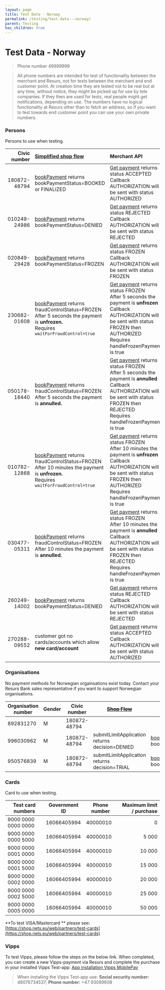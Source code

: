 ```yaml
---
layout: page
title: Test Data - Norway
permalink: /testing/test-data---norway/
parent: Testing
has_children: true
---
```




# Test Data - Norway 

> Phone number 49999999

> All phone numbers are intended for test of functionality between the
> merchant and Resurs, not for tests between the merchant and end
> customer point. At creation time they are tested not to be real but at
> any time, without notice, they might be picked up for use by tele
> companies. If they then are used for tests, real people might get
> notifications, depending on use. The numbers have no logical
> functionality at Resurs other than to fetch an address, so if you want
> to test towards end customer point you can use your own private
> numbers.

### Persons
Persons to use when testing.

| Civic number | [Simplified shop flow](/simplified-flow-api/)   | Merchant API  |
| ------------:| :-----------------------------------------------| :-----------------|
| 180872-48794 | [bookPayment](/simplified-flow-api/bookpayment/)   returns bookPaymentStatus=BOOKED or FINALIZED | [Get payment](https://merchant-api.resurs.com/docs/v2/merchant_payments_v2#/Payment%20information/getPayment) returns status ACCEPTED<br>Callback AUTHORIZATION will be sent with status AUTHORIZED  |
| 010249-24986 | [bookPayment](/simplified-flow-api/bookpayment/) returns bookPaymentStatus=DENIED | [Get payment](https://merchant-api.resurs.com/docs/v2/merchant_payments_v2#/Payment%20information/getPayment) returns status REJECTED<br>Callback AUTHORIZATION will be sent with status REJECTED |
| 020849-29428 | [bookPayment](/simplified-flow-api/bookpayment/) returns bookPaymentStatus=FROZEN | [Get payment](https://merchant-api.resurs.com/docs/v2/merchant_payments_v2#/Payment%20information/getPayment) returns status FROZEN<br>Callback AUTHORIZATION will be sent with status FROZEN |
| 230682-01608 | [bookPayment](/simplified-flow-api/bookpayment/) returns fraudControlStatus=FROZEN<br>After 5 seconds the payment is **unfrozen.**<br>Requires `waitForFraudControl=true` | [Get payment](https://merchant-api.resurs.com/docs/v2/merchant_payments_v2#/Payment%20information/getPayment) returns status FROZEN<br>After 5 seconds the payment is **unfrozen**<br>Callback AUTHORIZATION will be sent with status FROZEN then AUTHORIZED<br>Requires handleFrozenPayments is true |
| 050178-18440 | [bookPayment](/simplified-flow-api/bookpayment/) returns fraudControlStatus=FROZEN<br>After 5 seconds the payment is **annulled.** | [Get payment](https://merchant-api.resurs.com/docs/v2/merchant_payments_v2#/Payment%20information/getPayment) returns status FROZEN<br>After 5 seconds the payment is **annulled**<br>Callback AUTHORIZATION will be sent with status FROZEN then REJECTED<br>Requires handleFrozenPayments is true |
| 010782-12868 | [bookPayment](/simplified-flow-api/bookpayment/) returns fraudControlStatus=FROZEN<br>After 10 minutes the payment is **unfrozen.**<br>Requires `waitForFraudControl=true` | [Get payment](https://merchant-api.resurs.com/docs/v2/merchant_payments_v2#/Payment%20information/getPayment) returns status FROZEN<br>After 10 minutes the payment is **unfrozen**<br>Callback AUTHORIZATION will be sent with status FROZEN then AUTHORIZED<br>Requires handleFrozenPayments is true |
| 030477-05311 | [bookPayment](/simplified-flow-api/bookpayment/) returns fraudControlStatus=FROZEN<br>After 10 minutes the payment is **annulled.** | [Get payment](https://merchant-api.resurs.com/docs/v2/merchant_payments_v2#/Payment%20information/getPayment) returns status FROZEN<br>After 10 minutes the payment is **annulled**<br>Callback AUTHORIZATION will be sent with status FROZEN then REJECTED<br>Requires handleFrozenPayments is true |
| 260249-14002 | [bookPayment](/simplified-flow-api/bookpayment/) returns bookPaymentStatus=DENIED | [Get payment](https://merchant-api.resurs.com/docs/v2/merchant_payments_v2#/Payment%20information/getPayment) returns status REJECTED<br>Callback AUTHORIZATION will be sent with status REJECTED |
| 270288-09552 | customer got no cards/accounts which allow **new card/account** | [Get payment](https://merchant-api.resurs.com/docs/v2/merchant_payments_v2#/Payment%20information/getPayment) returns status ACCEPTED<br>Callback AUTHORIZATION will be sent with status AUTHORIZED |

### Organisations
No payment methods for Norwegian orgainsations exist today. Contact your
Resurs Bank sales representative if you want to support Norwegian
organisations.

| Organisation number | Gender | Civic number | ~~[Shop Flow](https://test.resurs.com/docs/display/DD/Shop+Flow+Service)~~                                             | [Simplified shop flow](simplified-flow-api)                 |
|-------------------|--------|--------------|--------------------------------------------------------------------------------------------------------------------|-------------------------------------------------------------|
| 892831270         | M      | 180872-48794 |                                                                                                                    |                                                             |
| 996030962         | M      | 180872-48794 | submitLimitApplication returns decision=DENIED | [bookPayment](/simplified-flow-api/bookpayment/) returns bookPaymentStatus=DENIED |
| 950576839         | M      | 180872-48794 | submitLimitApplication returns decision=TRIAL  | [bookPayment](/simplified-flow-api/bookpayment/) returns bookPaymentStatus=DENIED |

### Cards
Card to use when testing.

| Test card numbers   | Government ID | Phone number | Maximum limit / purchase |
|---------------------|---------------|--------------|-------------------------:|
| 9000 0000 0000 0000 | 16066405994   | 40000010     |                        0 |
| 9000 0000 0000 5000 | 16066405994   | 40000010     |                    5 000 |
| 9000 0000 0001 0000 | 16066405994   | 40000010     |                   10 000 |
| 9000 0000 0001 5000 | 16066405994   | 40000010     |                   15 000 |
| 9000 0000 0002 0000 | 16066405994   | 40000010     |                   20 000 |
| 9000 0000 0002 5000 | 16066405994   | 40000010     |                   25 000 |
| 9000 0000 0005 0000 | 16066405994   | 40000010     |                   50 000 |

**To test VISA/Mastercard ** please see:
[https://shop.nets.eu/web/partners/test-cards](https://shop.nets.eu/web/partners/test-cards)

### Vipps
To test Vipps, please follow the steps on the below link. When completed, you can create a new Vipps-payment via Resurs and complete the purchase in your installed Vipps Test-app: [App installation Vipps MobilePay ](https://developer.vippsmobilepay.com/docs/knowledge-base/test-environment/#test-apps)

> When installing the Vipps Test-app use:
> **Social security number:** 48076734537;
> **Phone number:** +47 93089608



